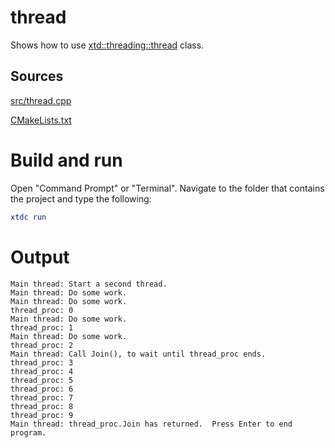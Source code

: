 # thread

Shows how to use [xtd::threading::thread](https://gammasoft71.github.io/xtd/reference_guides/latest/classxtd_1_1threading_1_1thread.html) class.

## Sources

[src/thread.cpp](src/thread.cpp)

[CMakeLists.txt](CMakeLists.txt)

# Build and run

Open "Command Prompt" or "Terminal". Navigate to the folder that contains the project and type the following:

```cmake
xtdc run
```

# Output

```
Main thread: Start a second thread.
Main thread: Do some work.
Main thread: Do some work.
thread_proc: 0
Main thread: Do some work.
thread_proc: 1
Main thread: Do some work.
thread_proc: 2
Main thread: Call Join(), to wait until thread_proc ends.
thread_proc: 3
thread_proc: 4
thread_proc: 5
thread_proc: 6
thread_proc: 7
thread_proc: 8
thread_proc: 9
Main thread: thread_proc.Join has returned.  Press Enter to end program.
```
